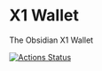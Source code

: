 # X1 Wallet
The Obsidian X1 Wallet

[![Actions Status](https://github.com/VisualCrypt/X1Wallet/workflows/.NET%20Core/badge.svg)](https://github.com/VisualCrypt/X1Wallet/actions)
